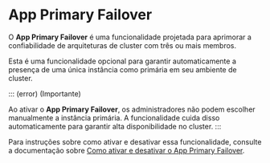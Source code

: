 # App Primary Failover

O **App Primary Failover** é uma funcionalidade projetada para aprimorar a confiabilidade de arquiteturas de cluster com três ou mais membros.

Esta é uma funcionalidade opcional para garantir automaticamente a presença de uma única instância como primária em seu ambiente de cluster.

::: (error) (Importante)

Ao ativar o **App Primary Failover**, os administradores não podem escolher manualmente a instância primária. A funcionalidade cuida disso automaticamente para garantir alta disponibilidade no cluster.
:::

Para instruções sobre como ativar e desativar essa funcionalidade, consulte a documentação sobre [Como ativar e desativar o App Primary Failover](/v4/docs/pt/installation-how-to-activate-and-deactivate-the-app-primary-failover).

